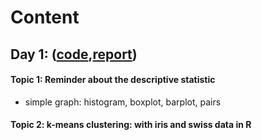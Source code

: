 # Content

## Day 1: ([code](https://github.com/Yuhsuant1994/DataScienceTechInstitute/blob/master/Statistical%20analysis%20of%20massive%20data/Day%201/Day%201.Rmd),[report](https://github.com/Yuhsuant1994/DataScienceTechInstitute/blob/master/Statistical%20analysis%20of%20massive%20data/Day%201/Day_1.pdf))

#### Topic 1: Reminder about the descriptive statistic
* simple graph: histogram, boxplot, barplot, pairs

#### Topic 2: k-means clustering: with iris and swiss data in R
